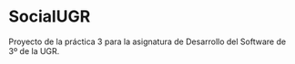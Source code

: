 # SocialUGR
Proyecto de la práctica 3  para la asignatura de Desarrollo del Software de 3º de la UGR.
